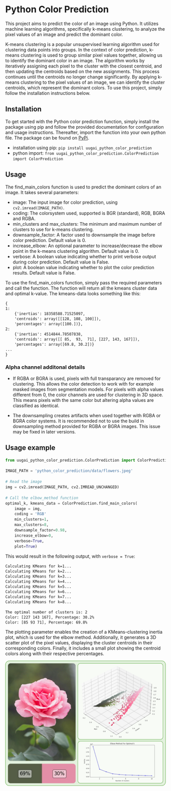 # Python Color Prediction
This project aims to predict the color of an image using Python. It utilizes machine learning algorithms, specifically k-means clustering, to analyze the pixel values of an image and predict the dominant color.

K-means clustering is a popular unsupervised learning algorithm used for clustering data points into groups. In the context of color prediction, k-means clustering is used to group similar pixel values together, allowing us to identify the dominant color in an image. The algorithm works by iteratively assigning each pixel to the cluster with the closest centroid, and then updating the centroids based on the new assignments. This process continues until the centroids no longer change significantly. By applying k-means clustering to the pixel values of an image, we can identify the cluster centroids, which represent the dominant colors. To use this project, simply follow the installation instructions below. 

## Installation

To get started with the Python color prediction function, simply install the package using pip and follow the provided documentation for configuration and usage instructions.
Thereafter, import the function into your own python file. The package can be found on [PyPi](https://pypi.org/project/uugai-python-color-prediction/).

* installation using pip: `pip install uugai_python_color_prediction`
* python import: `from uugai_python_color_prediction.ColorPrediction import ColorPrediction`

## Usage
The find_main_colors function is used to predict the dominant colors of an image. It takes several parameters:

* image: The input image for color prediction, using `cv2.imread(IMAGE_PATH)`.
* coding: The colorsystem used, supported is BGR (standard), RGB, BGRA and RGBA.
* min_clusters and max_clusters: The minimum and maximum number of clusters to use for k-means clustering.
* downsample_factor: A factor used to downsample the image before color prediction. Default value is 0.
* increase_elbow: An optional parameter to increase/decrease the elbow point in the k-means clustering algorithm. Default value is 0.
* verbose: A boolean value indicating whether to print verbose output during color prediction. Default value is False.
* plot: A boolean value indicating whether to plot the color prediction results. Default value is False.

To use the find_main_colors function, simply pass the required parameters and call the function. The function will return all the kmeans cluster data and optimal k-value.
The kmeans-data looks something like this:
```
{
1: 
    {'inertias': 18358588.71525097, 
    'centroids': array([[128, 108, 100]]), 
    'percentages': array([100.])}, 
2: 
    {'inertias': 4514844.78507838, 
    'centroids': array([[ 85,  93,  71], [227, 143, 167]]), 
    'percentages': array([69.8, 30.2])}
...
}
```

### Alpha channel additonal details
* If RGBA or BGRA is used, pixels with full transparancy are removed for clustering. This allows the color detection to work with for example masked images from segmentation models. For pixels with alpha values different from 0, the color channels are used for clustering in 3D space. This means pixels with the same color but altering alpha values are classified as identical.

* The downsampling creates artifacts when used together with RGBA or BGRA color systems. It is recommended not to use the build in downsampling method provided for RGBA or BGRA images. This issue may be fixed in later versions. 

## Usage example
```Python
from uugai_python_color_prediction.ColorPrediction import ColorPrediction

IMAGE_PATH = 'python_color_prediction/data/flowers.jpeg'

# Read the image
img = cv2.imread(IMAGE_PATH, cv2.IMREAD_UNCHANGED)

# Call the elbow_method function
optimal_k, kmeans_data = ColorPrediction.find_main_colors(
    image = img,
    coding = 'RGB'
    min_clusters=1,
    max_clusters=8, 
    downsample_factor=0.98, 
    increase_elbow=0, 
    verbose=True, 
    plot=True)
```

This would result in the following output, with `verbose = True`:

```
Calculating KMeans for k=1...
Calculating KMeans for k=2...
Calculating KMeans for k=3...
Calculating KMeans for k=4...
Calculating KMeans for k=5...
Calculating KMeans for k=6...
Calculating KMeans for k=7...
Calculating KMeans for k=8...

The optimal number of clusters is: 2
Color: [227 143 167], Percentage: 30.2%
Color: [85 93 71], Percentage: 69.8%
```

The plotting parameter enables the creation of a KMeans-clustering inertia plot, which is used for the elbow method. Additionally, it generates a 3D scatter plot of the pixel values, displaying the cluster centroids in their corresponding colors. Finally, it includes a small plot showing the centroid colors along with their respective percentages.

<div style="text-align:center;">
    <img src="./uugai_python_color_prediction/data/plot_flowers.png" alt="Flowers plot" width=1000px>
</div>
